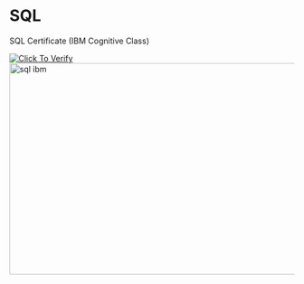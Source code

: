 # SQL
SQL Certificate (IBM Cognitive Class)

<p align="left">
<a href="https://courses.cognitiveclass.ai/certificates/965237d5cd0a49328c64fae26fa55a73">
  <img src="https://img.shields.io/badge/Click_To_Verify-blue?style=flat-square" alt="Click To Verify"/>
</a>

<img width="568" height="374" alt="sql ibm" src="https://github.com/user-attachments/assets/685b6619-82ee-4b41-a32d-2026466c50b3" />


